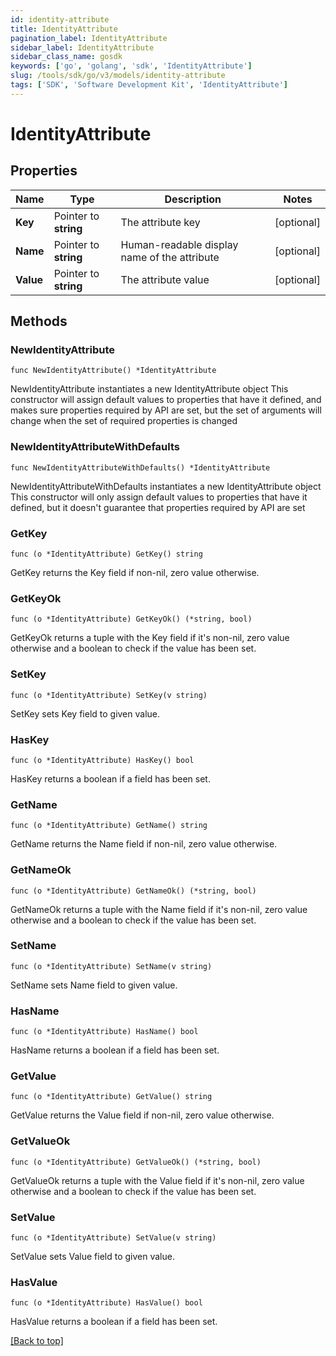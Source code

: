 ```yaml
---
id: identity-attribute
title: IdentityAttribute
pagination_label: IdentityAttribute
sidebar_label: IdentityAttribute
sidebar_class_name: gosdk
keywords: ['go', 'golang', 'sdk', 'IdentityAttribute'] 
slug: /tools/sdk/go/v3/models/identity-attribute
tags: ['SDK', 'Software Development Kit', 'IdentityAttribute']
---
```


# IdentityAttribute

## Properties

Name | Type | Description | Notes
------------ | ------------- | ------------- | -------------
**Key** | Pointer to **string** | The attribute key | [optional] 
**Name** | Pointer to **string** | Human-readable display name of the attribute | [optional] 
**Value** | Pointer to **string** | The attribute value | [optional] 

## Methods

### NewIdentityAttribute

`func NewIdentityAttribute() *IdentityAttribute`

NewIdentityAttribute instantiates a new IdentityAttribute object
This constructor will assign default values to properties that have it defined,
and makes sure properties required by API are set, but the set of arguments
will change when the set of required properties is changed

### NewIdentityAttributeWithDefaults

`func NewIdentityAttributeWithDefaults() *IdentityAttribute`

NewIdentityAttributeWithDefaults instantiates a new IdentityAttribute object
This constructor will only assign default values to properties that have it defined,
but it doesn't guarantee that properties required by API are set

### GetKey

`func (o *IdentityAttribute) GetKey() string`

GetKey returns the Key field if non-nil, zero value otherwise.

### GetKeyOk

`func (o *IdentityAttribute) GetKeyOk() (*string, bool)`

GetKeyOk returns a tuple with the Key field if it's non-nil, zero value otherwise
and a boolean to check if the value has been set.

### SetKey

`func (o *IdentityAttribute) SetKey(v string)`

SetKey sets Key field to given value.

### HasKey

`func (o *IdentityAttribute) HasKey() bool`

HasKey returns a boolean if a field has been set.

### GetName

`func (o *IdentityAttribute) GetName() string`

GetName returns the Name field if non-nil, zero value otherwise.

### GetNameOk

`func (o *IdentityAttribute) GetNameOk() (*string, bool)`

GetNameOk returns a tuple with the Name field if it's non-nil, zero value otherwise
and a boolean to check if the value has been set.

### SetName

`func (o *IdentityAttribute) SetName(v string)`

SetName sets Name field to given value.

### HasName

`func (o *IdentityAttribute) HasName() bool`

HasName returns a boolean if a field has been set.

### GetValue

`func (o *IdentityAttribute) GetValue() string`

GetValue returns the Value field if non-nil, zero value otherwise.

### GetValueOk

`func (o *IdentityAttribute) GetValueOk() (*string, bool)`

GetValueOk returns a tuple with the Value field if it's non-nil, zero value otherwise
and a boolean to check if the value has been set.

### SetValue

`func (o *IdentityAttribute) SetValue(v string)`

SetValue sets Value field to given value.

### HasValue

`func (o *IdentityAttribute) HasValue() bool`

HasValue returns a boolean if a field has been set.


[[Back to top]](#) 


